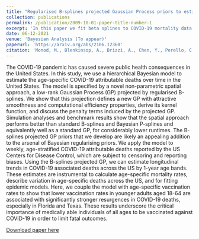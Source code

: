 ```yaml
---
title: "Regularised B-splines projected Gaussian Process priors to estimate time-trends of age-specific COVID-19 deaths related to vaccine roll-out"
collection: publications
permalink: /publication/2009-10-01-paper-title-number-1
excerpt: 'In this paper we fit beta splines to COVID-19 mortality data for each US state and use the fitted curves to estimate future deaths.'
date: 06-12-2021
venue: 'Bayesian Analysis (To appear)'
paperurl: 'https://arxiv.org/abs/2106.12360'
citation: 'Monod, M., Blenkinsop, A., Brizzi, A., Chen, Y., Perello, C. C. C., Jogarah, V., Wang, Y., Flaxman, S., Bhatt, S., & Ratmann, O. (2021). Regularised B-splines projected Gaussian Process priors to estimate time-trends of age-specific COVID-19 deaths related to vaccine roll-out.'
---
```

The COVID-19 pandemic has caused severe public health consequences in the United States. In this study, we use a hierarchical Bayesian model to estimate the age-specific COVID-19 attributable deaths over time in the United States. The model is specified by a novel non-parametric spatial approach, a low-rank Gaussian Process (GP) projected by regularised B-splines. We show that this projection defines a new GP with attractive smoothness and computational efficiency properties, derive its kernel function, and discuss the penalty terms induced by the projected GP. Simulation analyses and benchmark results show that the spatial approach performs better than standard B-splines and Bayesian P-splines and equivalently well as a standard GP, for considerably lower runtimes. The B-splines projected GP priors that we develop are likely an appealing addition to the arsenal of Bayesian regularising priors. We apply the model to weekly, age-stratified COVID-19 attributable deaths reported by the US Centers for Disease Control, which are subject to censoring and reporting biases. Using the B-splines projected GP, we can estimate longitudinal trends in COVID-19 associated deaths across the US by 1-year age bands. These estimates are instrumental to calculate age-specific mortality rates, describe variation in age-specific deaths across the US, and for fitting epidemic models. Here, we couple the model with age-specific vaccination rates to show that lower vaccination rates in younger adults aged 18-64 are associated with significantly stronger resurgences in COVID-19 deaths, especially in Florida and Texas. These results underscore the critical importance of medically able individuals of all ages to be vaccinated against COVID-19 in order to limit fatal outcomes.

[Download paper here](https://arxiv.org/abs/2106.12360)